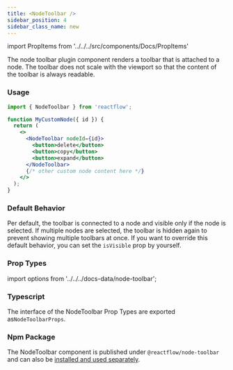 ```yaml
---
title: <NodeToolbar />
sidebar_position: 4
sidebar_class_name: new
---
```


import PropItems from '../../../src/components/Docs/PropItems'

The node toolbar plugin component renders a toolbar that is attached to a node. The toolbar does not scale with the viewport so that the content of the toolbar is always readable.

### Usage

```jsx
import { NodeToolbar } from 'reactflow';

function MyCustomNode({ id }) {
  return (
    <>
      <NodeToolbar nodeId={id}>
        <button>delete</button>
        <button>copy</button>
        <button>expand</button>
      </NodeToolbar>
      {/* other custom node content here */}
    </>
  );
}
```

### Default Behavior

Per default, the toolbar is connected to a node and visible only if the node is selected. If multiple nodes are selected, the toolbar is hidden again to prevent showing multiple toolbars at once. If you want to override this default behavior, you can set the `isVisible` prop by yourself.

### Prop Types

import options from '../../../docs-data/node-toolbar';

<PropItems props={options} />

### Typescript

The interface of the NodeToolbar Prop Types are exported as`NodeToolbarProps`.

### Npm Package

The NodeToolbar component is published under `@reactflow/node-toolbar` and can also be [installed and used separately](/docs/overview/packages/#node-toolbar).

